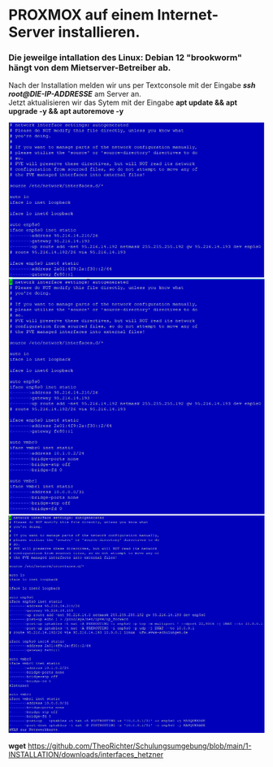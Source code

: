 # PROXMOX auf einem Internet-Server installieren.
### Die jeweilge intallation des Linux: Debian 12 "brookworm" hängt von dem Mietserver-Betreiber ab.
Nach der Installation melden wir uns per Textconsole mit der Eingabe **_ssh root@DIE-IP-ADDRESSE_** am Server an.<br /> 
Jetzt aktualisieren wir das Sytem mit der Eingabe __apt update && apt upgrade -y && apt autoremove -y__<br />






![interfaces_org](./grafics/interfaces_hetzner_org.png)<br>
![interfaces_vmbrs](./grafics/interfaces_hetzner_vmbrs.png)<br>
![interfaces_fertig](./grafics/interfaces_hetzner_fertig.png)<br>








































__wget__ https://github.com/TheoRichter/Schulungsumgebung/blob/main/1-INSTALLATION/downloads/interfaces_hetzner